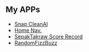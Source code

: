 ## My APPs
+ [Snap CleanAI](https://apps.apple.com/jp/app/snapcleanai/id6743953426)
+ [Home Nav.](https://apps.apple.com/jp/app/home-nav-never-get-lost/id6738886508)
+ [SepakTakraw Score Record](https://apps.apple.com/jp/app/sepaktakraw-score-record/id6478857757)
+ [RandomFizzBuzz](https://apps.apple.com/jp/app/randomfizzbuzz/id6642706096)
